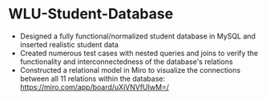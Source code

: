 # WLU-Student-Database

- Designed a fully functional/normalized student database in MySQL and inserted realistic student data 
- Created numerous test cases with nested queries and joins to verify the functionality and interconnectedness of the database's relations
- Constructed a relational model in Miro to visualize the connections between all 11 relations within the database: https://miro.com/app/board/uXjVNVfUIwM=/
